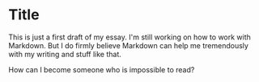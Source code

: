 # Title

This is just a first draft of my essay. 
I'm still working on how to work with Markdown.
But I do firmly believe Markdown can help me tremendously with my writing and stuff like that.

How can I become someone who is impossible to read?